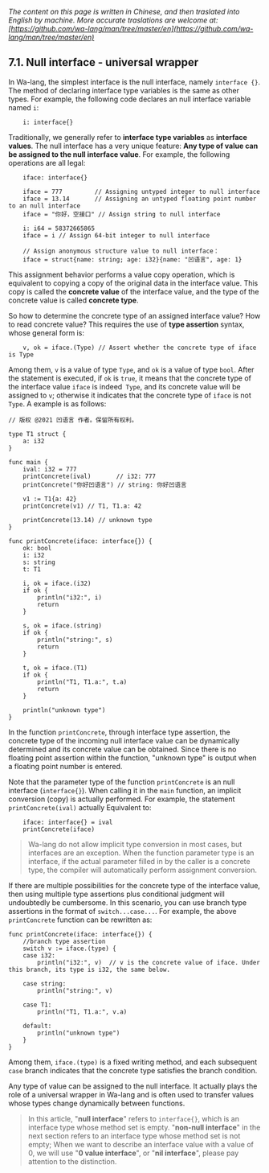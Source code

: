 *The content on this page is written in Chinese, and then traslated into English by machine. More accurate traslations are welcome at: [https://github.com/wa-lang/man/tree/master/en](https://github.com/wa-lang/man/tree/master/en)*

## 7.1. Null interface - universal wrapper

In Wa-lang, the simplest interface is the null interface, namely `interface {}`. The method of declaring interface type variables is the same as other types. For example, the following code declares an null interface variable named `i`:
```wa
    i: interface{}
```

Traditionally, we generally refer to **interface type variables** as **interface values**. The null interface has a very unique feature: **Any type of value can be assigned to the null interface value**. For example, the following operations are all legal:
```wa
    iface: interface{}

    iface = 777         // Assigning untyped integer to null interface
    iface = 13.14       // Assigning an untyped floating point number to an null interface
    iface = "你好，空接口" // Assign string to null interface

    i: i64 = 58372665865
    iface = i // Assign 64-bit integer to null interface

    // Assign anonymous structure value to null interface：
    iface = struct{name: string; age: i32}{name: "凹语言", age: 1}
```

This assignment behavior performs a value copy operation, which is equivalent to copying a copy of the original data in the interface value. This copy is called the **concrete value** of the interface value, and the type of the concrete value is called **concrete type**.

So how to determine the concrete type of an assigned interface value? How to read concrete value? This requires the use of **type assertion** syntax, whose general form is:
```wa
    v, ok = iface.(Type) // Assert whether the concrete type of iface is Type
```

Among them, `v` is a value of type `Type`, and `ok` is a value of type `bool`. After the statement is executed, if `ok` is `true`, it means that the concrete type of the interface value `iface` is indeed` Type`, and its concrete value will be assigned to `v`; otherwise it indicates that the concrete type of `iface` is not `Type`. A example is as follows:
```wa
// 版权 @2021 凹语言 作者。保留所有权利。

type T1 struct {
    a: i32
}

func main {
    ival: i32 = 777
    printConcrete(ival)       // i32: 777
    printConcrete("你好凹语言") // string: 你好凹语言

    v1 := T1{a: 42}
    printConcrete(v1) // T1, T1.a: 42

    printConcrete(13.14) // unknown type
}

func printConcrete(iface: interface{}) {
    ok: bool
    i: i32
    s: string
    t: T1

    i, ok = iface.(i32)
    if ok {
        println("i32:", i)
        return
    }

    s, ok = iface.(string)
    if ok {
        println("string:", s)
        return
    }

    t, ok = iface.(T1)
    if ok {
        println("T1, T1.a:", t.a)
        return
    }

    println("unknown type")
}
```

In the function `printConcrete`, through interface type assertion, the concrete type of the incoming null interface value can be dynamically determined and its concrete value can be obtained. Since there is no floating point assertion within the function, "unknown type" is output when a floating point number is entered.

Note that the parameter type of the function `printConcrete` is an null interface (`interface{}`). When calling it in the `main` function, an implicit conversion (copy) is actually performed. For example, the statement `printConcrete(ival)` actually Equivalent to:
```wa
    iface: interface{} = ival
    printConcrete(iface)
```

> Wa-lang do not allow implicit type conversion in most cases, but interfaces are an exception. When the function parameter type is an interface, if the actual parameter filled in by the caller is a concrete type, the compiler will automatically perform assignment conversion.

If there are multiple possibilities for the concrete type of the interface value, then using multiple type assertions plus conditional judgment will undoubtedly be cumbersome. In this scenario, you can use branch type assertions in the format of `switch...case...`. For example, the above `printConcrete` function can be rewritten as:
```wa
func printConcrete(iface: interface{}) {
    //branch type assertion
    switch v := iface.(type) {
    case i32:
        println("i32:", v)  // v is the concrete value of iface. Under this branch, its type is i32, the same below.

    case string:
        println("string:", v)

    case T1:
        println("T1, T1.a:", v.a)

    default:
        println("unknown type")
    }
}
```

Among them, `iface.(type)` is a fixed writing method, and each subsequent `case` branch indicates that the concrete type satisfies the branch condition.

Any type of value can be assigned to the null interface. It actually plays the role of a universal wrapper in Wa-lang and is often used to transfer values whose types change dynamically between functions.

> In this article, "**null interface**" refers to `interface{}`, which is an interface type whose method set is empty. "**non-null interface**" in the next section refers to an interface type whose method set is not empty; When we want to describe an interface value with a value of 0, we will use "**0 value interface**", or "**nil interface**", please pay attention to the distinction.